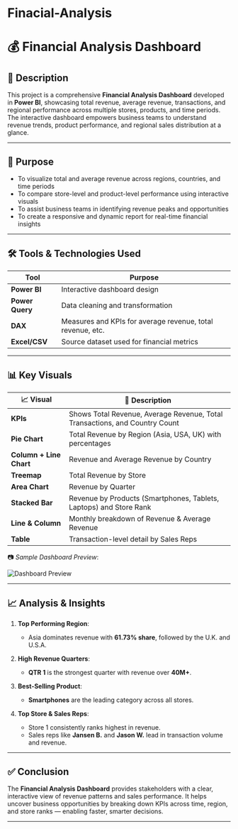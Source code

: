 # Finacial-Analysis
# 💰 Financial Analysis Dashboard

## 📝 Description

This project is a comprehensive **Financial Analysis Dashboard** developed in **Power BI**, showcasing total revenue, average revenue, transactions, and regional performance across multiple stores, products, and time periods. The interactive dashboard empowers business teams to understand revenue trends, product performance, and regional sales distribution at a glance.

---

## 🎯 Purpose

- To visualize total and average revenue across regions, countries, and time periods
- To compare store-level and product-level performance using interactive visuals
- To assist business teams in identifying revenue peaks and opportunities
- To create a responsive and dynamic report for real-time financial insights

---

## 🛠️ Tools & Technologies Used

| Tool            | Purpose                                    |
|-----------------|--------------------------------------------|
| **Power BI**    | Interactive dashboard design               |
| **Power Query** | Data cleaning and transformation           |
| **DAX**         | Measures and KPIs for average revenue, total revenue, etc. |
| **Excel/CSV**   | Source dataset used for financial metrics  |

---

## 📊 Key Visuals

| 📈 Visual | 💬 Description |
|----------|----------------|
| **KPIs** | Shows Total Revenue, Average Revenue, Total Transactions, and Country Count |
| **Pie Chart** | Total Revenue by Region (Asia, USA, UK) with percentages |
| **Column + Line Chart** | Revenue and Average Revenue by Country |
| **Treemap** | Total Revenue by Store |
| **Area Chart** | Revenue by Quarter |
| **Stacked Bar** | Revenue by Products (Smartphones, Tablets, Laptops) and Store Rank |
| **Line & Column** | Monthly breakdown of Revenue & Average Revenue |
| **Table** | Transaction-level detail by Sales Reps |

📷 *Sample Dashboard Preview*:

![Dashboard Preview](images/financial-dashboard-preview.png)

---

## 📈 Analysis & Insights

1. **Top Performing Region**:  
   - Asia dominates revenue with **61.73% share**, followed by the U.K. and U.S.A.

2. **High Revenue Quarters**:  
   - **QTR 1** is the strongest quarter with revenue over **40M+**.

3. **Best-Selling Product**:  
   - **Smartphones** are the leading category across all stores.

4. **Top Store & Sales Reps**:  
   - Store 1 consistently ranks highest in revenue.
   - Sales reps like **Jansen B.** and **Jason W.** lead in transaction volume and revenue.

---

## ✅ Conclusion

The **Financial Analysis Dashboard** provides stakeholders with a clear, interactive view of revenue patterns and sales performance. It helps uncover business opportunities by breaking down KPIs across time, region, and store ranks — enabling faster, smarter decisions.

---

